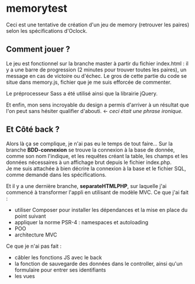 # memorytest

Ceci est une tentative de création d'un jeu de memory (retrouver les paires) selon les spécifications d'Oclock.

## Comment jouer ?

Le jeu est fonctionnel sur la branche master à partir du fichier index.html : il y a une barre de progression (2 minutes pour trouver toutes les paires), un message en cas de victoire ou d'échec. 
Le gros de cette partie du code se situe dans memory.js, fichier que je me suis efforcée de commenter.

Le préprocesseur Sass a été utilisé ainsi que la librairie jQuery. 

Et enfin, mon sens incroyable du design a permis d'arriver à un résultat que l'on peut sans hésiter qualifier d'abouti. <- _ceci était une phrase ironique._

## Et Côté back ?

Alors là ça se complique, je n'ai pas eu le temps de tout faire...
Sur la branche **BDD-connexion** se trouve la connexion à la base de donnée, comme son nom l'indique, et les requêtes créant la table, les champs et les données nécessaires à un affichage brut depuis le fichier index.php.  
Je me suis attachée à bien décrire la connexion à la base et le fichier SQL, comme demandé dans les spécifications.

Et il y a une dernière branche, **separateHTMLPHP**, sur laquelle j'ai commencé à transformer l'appli en utilisant de modèle MVC. 
Ce que j'ai fait : 
 - utiliser Composer pour installer les dépendances et la mise en place du point suivant
 - appliquer la norme PSR-4 : namespaces et autoloading
 - POO
 - architecture MVC
 
 Ce que je n'ai pas fait : 
 - câbler les fonctions JS avec le back
 - la fonction de sauvegarde des données dans le controller, ainsi qu'un formulaire pour entrer ses identifiants
 - les vues
